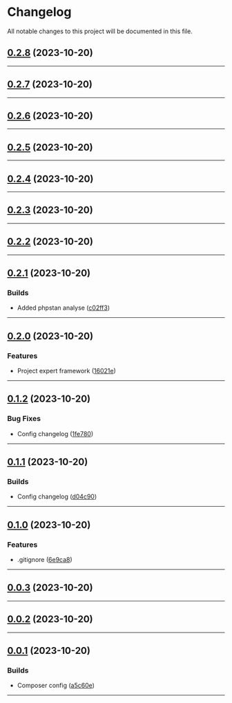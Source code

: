 <!--- BEGIN HEADER -->
# Changelog

All notable changes to this project will be documented in this file.
<!--- END HEADER -->

## [0.2.8](https://github.com/jonas-elias/mercado-software-expert/compare/v0.2.7...v0.2.8) (2023-10-20)


---

## [0.2.7](https://github.com/jonas-elias/mercado-software-expert/compare/v0.2.6...v0.2.7) (2023-10-20)


---

## [0.2.6](https://github.com/jonas-elias/mercado-software-expert/compare/v0.2.5...v0.2.6) (2023-10-20)


---

## [0.2.5](https://github.com/jonas-elias/mercado-software-expert/compare/v0.2.4...v0.2.5) (2023-10-20)


---

## [0.2.4](https://github.com/jonas-elias/mercado-software-expert/compare/v0.2.3...v0.2.4) (2023-10-20)


---

## [0.2.3](https://github.com/jonas-elias/mercado-software-expert/compare/v0.2.2...v0.2.3) (2023-10-20)


---

## [0.2.2](https://github.com/jonas-elias/mercado-software-expert/compare/v0.2.1...v0.2.2) (2023-10-20)


---

## [0.2.1](https://github.com/jonas-elias/mercado-software-expert/compare/v0.2.0...v0.2.1) (2023-10-20)

### Builds

* Added phpstan analyse ([c02ff3](https://github.com/jonas-elias/mercado-software-expert/commit/c02ff35ce7e3c11ce1d6b77f8a4ec83c19cc8a2d))


---

## [0.2.0](https://github.com/jonas-elias/mercado-software-expert/compare/v0.1.2...v0.2.0) (2023-10-20)

### Features

* Project expert framework ([16021e](https://github.com/jonas-elias/mercado-software-expert/commit/16021ec6565b3c4bc6d44625e39c846f1822fb8c))


---

## [0.1.2](https://github.com/jonas-elias/mercado-software-expert/compare/v0.1.1...v0.1.2) (2023-10-20)

### Bug Fixes

* Config changelog ([1fe780](https://github.com/jonas-elias/mercado-software-expert/commit/1fe780776860824fad2d65f93ee83706ed385f4b))


---

## [0.1.1](https://github.com/jonas-elias/mercado-software-expert/compare/v0.1.0...v0.1.1) (2023-10-20)

### Builds

* Config changelog ([d04c90](https://github.com/jonas-elias/mercado-software-expert/commit/d04c9099a38ed3c952ac5c048f65a82886987dc1))


---

## [0.1.0](https://github.com/jonas-elias/mercado-software-expert/compare/v0.0.3...v0.1.0) (2023-10-20)

### Features

* .gitignore ([6e9ca8](https://github.com/jonas-elias/mercado-software-expert/commit/6e9ca889c2822250bc7f8b25a4920b9d298392bc))


---

## [0.0.3](https://github.com/jonas-elias/mercado-software-expert/compare/v0.0.2...v0.0.3) (2023-10-20)


---

## [0.0.2](https://github.com/jonas-elias/mercado-software-expert/compare/v0.0.1...v0.0.2) (2023-10-20)


---

## [0.0.1](https://github.com/jonas-elias/mercado-software-expert/compare/02e6cd24097602178c58a9aa004d6160b1b0ea7b...v0.0.1) (2023-10-20)

### Builds

* Composer config ([a5c60e](https://github.com/jonas-elias/mercado-software-expert/commit/a5c60e1df19c8dd5d3496136fac60291158b8196))


---

